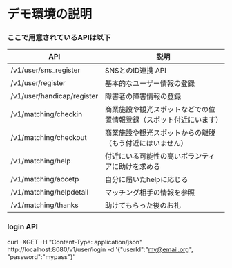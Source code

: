 # デモ環境の説明

### ここで用意されているAPIは以下

| API | 説明 |
| ----------------| ------------------------|
|  /v1/user/sns_register | SNSとのID連携 API |
|  /v1/user/register | 基本的なユーザー情報の登録 |
|  /v1/user/handicap/register | 障害者の障害情報の登録 |
|  /v1/matching/checkin | 商業施設や観光スポットなどでの位置情報登録（スポット付近にいます） |
|  /v1/matching/checkout | 商業施設や観光スポットからの離脱（もう付近にはいません） |
|  /v1/matching/help| 付近にいる可能性の高いボランティアに助けを求める |
|  /v1/matching/accetp| 自分に届いたhelpに応じる |
|  /v1/matching/helpdetail | マッチング相手の情報を参照 |
|  /v1/matching/thanks | 助けてもらった後のお礼 |


### login API
curl -XGET -H "Content-Type: application/json" http://localhost:8080/v1/user/login -d '{"userId":"my@email.org", "password":"mypass"}'

